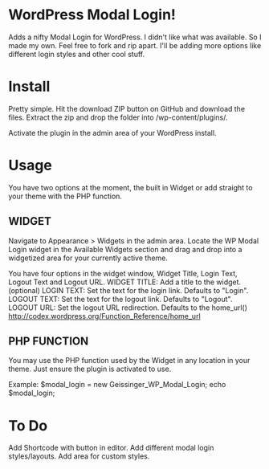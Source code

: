 WordPress Modal Login!
==============

Adds a nifty Modal Login for WordPress. I didn't like what was available. So I made my own. Feel free to fork and rip apart. I'll be adding more options like different login styles and other cool stuff.

Install
=======

Pretty simple. Hit the download ZIP button on GitHub and download the files. Extract the zip and drop the folder into /wp-content/plugins/.

Activate the plugin in the admin area of your WordPress install.

Usage
=====

You have two options at the moment, the built in Widget or add straight to your theme with the PHP function.


WIDGET
-------

Navigate to Appearance > Widgets in the admin area. Locate the WP Modal Login widget in the Available Widgets section and drag and drop into a widgetized area for your currently active theme.

You have four options in the widget window, Widget Title, Login Text, Logout Text and Logout URL.
WIDGET TITLE: Add a title to the widget. (optional)
LOGIN TEXT: Set the text for the login link. Defaults to "Login".
LOGOUT TEXT: Set the text for the logout link. Defaults to "Logout".
LOGOUT URL: Set the logout URL redirection. Defaults to the home_url() http://codex.wordpress.org/Function_Reference/home_url


PHP FUNCTION
------------

You may use the PHP function used by the Widget in any location in your theme. Just ensure the plugin is activated to use.

Example:
$modal_login = new Geissinger_WP_Modal_Login;
echo $modal_login;


To Do
=====

Add Shortcode with button in editor.
Add different modal login styles/layouts.
Add area for custom styles.
